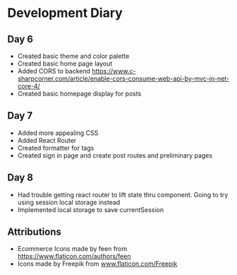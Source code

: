 # Development Diary

## Day 6 
- Created basic theme and color palette 
- Created basic home page layout
- Added CORS to backend https://www.c-sharpcorner.com/article/enable-cors-consume-web-api-by-mvc-in-net-core-4/
- Created basic homepage display for posts

## Day 7
- Added more appealing CSS
- Added React Router
- Created formatter for tags
- Created sign in page and create post routes and preliminary pages

## Day 8
- Had trouble getting react router to lift state thru <Link> component. Going to try using session local storage instead
- Implemented local storage to save currentSession


## Attributions
- Ecommerce Icons made by feen from https://www.flaticon.com/authors/feen
- Icons made by Freepik from www.flaticon.com/Freepik